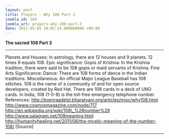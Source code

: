 ```yaml
---
layout: post
title: Prayers - Why 108 Part 3
joomla_id: 164
joomla_url: prayers-why-108-part-3
date: 2012-05-05 20:02:24.000000000 +00:00
---
```

**The sacred 108 Part 3**
* * *  
Planets and Houses: In astrology, there are 12 houses and 9 planets. 12 times 9 equals 108.
Epic significance:
Gopis of Krishna: In the Krishna tradition, there were said to be 108 gopis or maid servants of Krishna.
Fine Arts Significance:
Dance: There are 108 forms of dance in the Indian traditions.
Miscellaneous:
An official Major League Baseball has 108 stitches.
108 is the name of a community of and for open source developers, created by Red Hat.
There are 108 cards in a deck of UNO cards.
In India, 108 (1-0-8) is the toll-free emergency telephone number.
References:
http://koenraadelst.bharatvani.org/articles/misc/why108.html
http://www.cosmosmagazine.com/node/717
http://en.wikipedia.org/wiki/108\_%28number%29
http://www.salagram.net/108meaning.html
http://humanityhealing.net/2011/08/the-mystic-meaning-of-the-number-108/
[Source]
* * *
  
